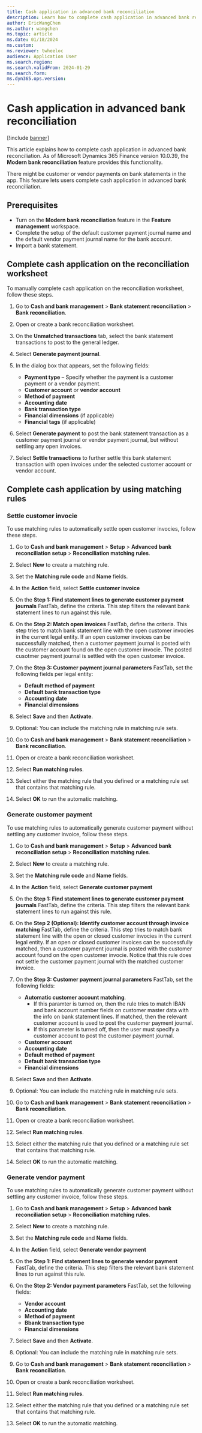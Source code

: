 ```yaml
---
title: Cash application in advanced bank reconciliation
description: Learn how to complete cash application in advanced bank reconciliation, including prerequisites and an step-by-step processes.
author: EricWangChen
ms.author: wangchen
ms.topic: article
ms.date: 01/18/2024
ms.custom:
ms.reviewer: twheeloc
audience: Application User
ms.search.region: 
ms.search.validFrom: 2024-01-29
ms.search.form:
ms.dyn365.ops.version: 
---
```


# Cash application in advanced bank reconciliation 

[!include [banner](../../includes/banner.md)]

This article explains how to complete cash application in advanced bank reconciliation. As of Microsoft Dynamics 365 Finance version 10.0.39, the **Modern bank reconciliation** feature provides this functionality. 

There might be customer or vendor payments on bank statements in the app. This feature lets users complete cash application in advanced bank reconciliation.

## Prerequisites

- Turn on the **Modern bank reconciliation** feature in the **Feature management** workspace.
- Complete the setup of the default customer payment journal name and the default vendor payment journal name for the bank account.
- Import a bank statement.

## Complete cash application on the reconciliation worksheet

To manually complete cash application on the reconciliation worksheet, follow these steps.

1. Go to **Cash and bank management** \> **Bank statement reconciliation** \> **Bank reconciliation**.
1. Open or create a bank reconciliation worksheet.
1. On the **Unmatched transactions** tab, select the bank statement transactions to post to the general ledger.
1. Select **Generate payment journal**.
1. In the dialog box that appears, set the following fields:

    - **Payment type** – Specify whether the payment is a customer payment or a vendor payment.
    - **Customer account** or **vendor account**
    - **Method of payment**
    - **Accounting date**
    - **Bank transaction type**
    - **Financial dimensions** (if applicable)
    - **Financial tags** (if applicable)

1. Select **Generate payment** to post the bank statement transaction as a customer payment journal or vendor payment journal, but without settling any open invoices.
1. Select **Settle transactions** to further settle this bank statement transaction with open invoices under the selected customer account or vendor account.

## Complete cash application by using matching rules

### Settle customer invocie ###

To use matching rules to automatically settle open customer invocies, follow these steps.

1. Go to **Cash and bank management** \> **Setup** \> **Advanced bank reconciliation setup** \> **Reconciliation matching rules**.
1. Select **New** to create a matching rule.
1. Set the **Matching rule code** and **Name** fields.
1. In the **Action** field, select **Settle customer invoice**
1. On the **Step 1: Find statement lines to generate customer payment journals** FastTab, define the criteria. This step filters the relevant bank statement lines to run against this rule.
1. On the **Step 2: Match open invoices** FastTab, define the criteria. This step tries to match bank statement line with the open customer invocies in the current legal entity. If an open customer invoices can be successfully matched, then a customer payment journal is posted with the customer account found on the open customer invocie. The posted cusotmer payment journal is settled with the open customer invoice.
1. On the **Step 3: Customer payment journal parameters** FastTab, set the following fields per legal entity:

    - **Default method of payment**
    - **Default bank transaction type**
    - **Accounting date**
    - **Financial dimensions**

1. Select **Save** and then **Activate**.
1. Optional: You can include the matching rule in matching rule sets.
1. Go to **Cash and bank management** \> **Bank statement reconciliation** \> **Bank reconciliation**.
1. Open or create a bank reconciliation worksheet.
1. Select **Run matching rules**.
1. Select either the matching rule that you defined or a matching rule set that contains that matching rule.
1. Select **OK** to run the automatic matching.

### Generate customer payment ###

To use matching rules to automatically generate customer payment without settling any customer invoice, follow these steps.

1. Go to **Cash and bank management** \> **Setup** \> **Advanced bank reconciliation setup** \> **Reconciliation matching rules**.
1. Select **New** to create a matching rule.
1. Set the **Matching rule code** and **Name** fields.
1. In the **Action** field, select **Generate customer payment** 
1. On the **Step 1: Find statement lines to generate customer payment journals** FastTab, define the criteria. This step filters the relevant bank statement lines to run against this rule.
1. On the **Step 2 (Optional): Identify customer account through invoice matching** FastTab, define the criteria. This step tries to match bank statement line with the open or closed customer invocies in the current legal entity. If an open or closed customer invoices can be successfully matched, then a customer payment journal is posted with the customer account found on the open customer invocie. Notice that this rule does not settle the customer payment journal with the matched customer invoice.
1. On the **Step 3: Customer payment journal parameters** FastTab, set the following fields:

    - **Automatic customer account matching**.
        - If this paramter is turned on, then the rule tries to match IBAN and bank account number fields on customer master data with the info on bank statement lines. If matched, then the relevant customer account is used to post the customer payment journal.
        - If this parameter is turned off, then the user must specify a customer account to post the customer payment journal.
    - **Customer account** 
    - **Accounting date**
    - **Default method of payment**
    - **Default bank transaction type**
    - **Financial dimensions**

1. Select **Save** and then **Activate**.
1. Optional: You can include the matching rule in matching rule sets.
1. Go to **Cash and bank management** \> **Bank statement reconciliation** \> **Bank reconciliation**.
1. Open or create a bank reconciliation worksheet.
1. Select **Run matching rules**.
1. Select either the matching rule that you defined or a matching rule set that contains that matching rule.
1. Select **OK** to run the automatic matching.

### Generate vendor payment ###

To use matching rules to automatically generate customer payment without settling any customer invoice, follow these steps.

1. Go to **Cash and bank management** \> **Setup** \> **Advanced bank reconciliation setup** \> **Reconciliation matching rules**.
1. Select **New** to create a matching rule.
1. Set the **Matching rule code** and **Name** fields.
1. In the **Action** field, select **Generate vendor payment** 
1. On the **Step 1: Find statement lines to generate vendor payment** FastTab, define the criteria. This step filters the relevant bank statement lines to run against this rule.
1. On the **Step 2: Vendor payment parameters** FastTab, set the following fields:

    - **Vendor account** 
    - **Accounting date**
    - **Method of payment**
    - **Bbank transaction type**
    - **Financial dimensions**

1. Select **Save** and then **Activate**.
1. Optional: You can include the matching rule in matching rule sets.
1. Go to **Cash and bank management** \> **Bank statement reconciliation** \> **Bank reconciliation**.
1. Open or create a bank reconciliation worksheet.
1. Select **Run matching rules**.
1. Select either the matching rule that you defined or a matching rule set that contains that matching rule.
1. Select **OK** to run the automatic matching.
